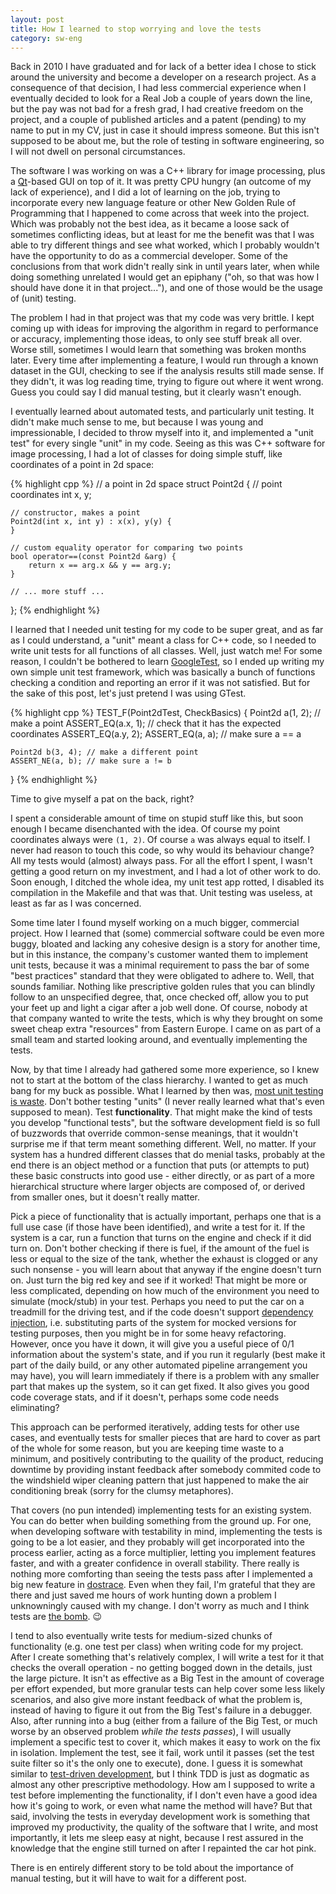 ```yaml
---
layout: post
title: How I learned to stop worrying and love the tests
category: sw-eng
---
```


Back in 2010 I have graduated and for lack of a better idea I chose to stick around the university and become a developer on a research project. As a consequence of that decision, I had less commercial experience when I eventually decided to look for a Real Job a couple of years down the line, but the pay was not bad for a fresh grad, I had creative freedom on the project, and a couple of published articles and a patent (pending) to my name to put in my CV, just in case it should impress someone. But this isn't supposed to be about me, but the role of testing in software engineering, so I will not dwell on personal circumstances.

The software I was working on was a C++ library for image processing, plus a [Qt](https://en.wikipedia.org/wiki/Qt_(software))-based GUI on top of it. It was pretty CPU hungry (an outcome of my lack of experience), and I did a lot of learning on the job, trying to incorporate every new language feature or other New Golden Rule of Programming that I happened to come across that week into the project. Which was probably not the best idea, as it became a loose sack of sometimes conflicting ideas, but at least for me the benefit was that I was able to try different things and see what worked, which I probably wouldn't have the opportunity to do as a commercial developer. Some of the conclusions from that work didn't really sink in until years later, when while doing something unrelated I would get an epiphany ("oh, so that was how I should have done it in that project..."), and one of those would be the usage of (unit) testing.

The problem I had in that project was that my code was very brittle. I kept coming up with ideas for improving the algorithm in regard to performance or accuracy, implementing those ideas, to only see stuff break all over. Worse still, sometimes I would learn that something was broken months later. Every time after implementing a feature, I would run through a known dataset in the GUI, checking to see if the analysis results still made sense. If they didn't, it was log reading time, trying to figure out where it went wrong. Guess you could say I did manual testing, but it clearly wasn't enough.

I eventually learned about automated tests, and particularly unit testing. It didn't make much sense to me, but because I was young and impressionable, I decided to throw myself into it, and implemented a "unit test" for every single "unit" in my code. Seeing as this was C++ software for image processing, I had a lot of classes for doing simple stuff, like coordinates of a point in 2d space:

{% highlight cpp %}
// a point in 2d space
struct Point2d { 
    // point coordinates
    int x, y; 

    // constructor, makes a point
    Point2d(int x, int y) : x(x), y(y) {
    } 

    // custom equality operator for comparing two points
    bool operator==(const Point2d &arg) { 
        return x == arg.x && y == arg.y; 
    } 

    // ... more stuff ...
};
{% endhighlight %}

I learned that I needed unit testing for my code to be super great, and as far as I could understand, a "unit" meant a class for C++ code, so I needed to write unit tests for all functions of all classes. Well, just watch me! For some reason, I couldn't be bothered to learn [GoogleTest](http://google.github.io/googletest/), so I ended up writing my own simple unit test framework, which was basically a bunch of functions checking a condition and reporting an error if it was not satisfied. But for the sake of this post, let's just pretend I was using GTest.

{% highlight cpp %}
TEST_F(Point2dTest, CheckBasics) {
    Point2d a(1, 2); // make a point
    ASSERT_EQ(a.x, 1); // check that it has the expected coordinates
    ASSERT_EQ(a.y, 2);
    ASSERT_EQ(a, a); // make sure a == a

    Point2d b(3, 4); // make a different point
    ASSERT_NE(a, b); // make sure a != b
}
{% endhighlight %}

Time to give myself a pat on the back, right?

I spent a considerable amount of time on stupid stuff like this, but soon enough I became disenchanted with the idea. Of course my point coordinates always were `(1, 2)`. Of course `a` was always equal to itself. I never had reason to touch this code, so why would its behaviour change? All my tests would (almost) always pass. For all the effort I spent, I wasn't getting a good return on my investment, and I had a lot of other work to do. Soon enough, I ditched the whole idea, my unit test app rotted, I disabled its compilation in the Makefile and that was that. Unit testing was useless, at least as far as I was concerned.

Some time later I found myself working  on a much bigger, commercial project. How I learned that (some) commercial software could be even more buggy, bloated and lacking any cohesive design is a story for another time, but in this instance, the company's customer wanted them to implement unit tests, because it was a minimal requirement to pass the bar of some "best practices" standard that they were obligated to adhere to. Well, that sounds familiar. Nothing like prescriptive golden rules that you can blindly follow to an unspecified degree, that, once checked off, allow you to put your feet up and light a cigar after a job well done. Of course, nobody at that company wanted to write the tests, which is why they brought on some sweet cheap extra "resources" from Eastern Europe. I came on as part of a small team and started looking around, and eventually implementing the tests.

Now, by that time I already had gathered some more experience, so I knew not to start at the bottom of the class hierarchy. I wanted to get as much bang for my buck as possible. What I learned by then was, [most unit testing is waste](https://rbcs-us.com/documents/Why-Most-Unit-Testing-is-Waste.pdf). Don't bother testing "units" (I never really learned what that's even supposed to mean). Test **functionality**. That might make the kind of tests you develop "functional tests", but the software development field is so full of buzzwords that override common-sense meanings, that it wouldn't surprise me if that term meant something different. Well, no matter. If your system has a hundred different classes that do menial tasks, probably at the end there is an object method or a function that puts (or attempts to put) these basic constructs into good use - either directly, or as part of a more hierarchical structure where larger objects are composed of, or derived from smaller ones, but it doesn't really matter.

Pick a piece of functionality that is actually important, perhaps one that is a full use case (if those have been identified), and write a test for it. If the system is a car, run a function that turns on the engine and check if it did turn on. Don't bother checking if there is fuel, if the amount of the fuel is less or equal to the size of the tank, whether the exhaust is clogged or any such nonsense - you will learn about that anyway if the engine doesn't turn on. Just turn the big red key and see if it worked! That might be more or less complicated, depending on how much of the environment you need to simulate (mock/stub) in your test. Perhaps you need to put the car on a treadmill for the driving test, and if the code doesn't support [dependency injection](https://en.wikipedia.org/wiki/Dependency_injection), i.e. substituting parts of the system for mocked versions for testing purposes, then you might be in for some heavy refactoring. However, once you have it down, it will give you a useful piece of 0/1 information about the system's state, and if you run it regularly (best make it part of the daily build, or any other automated pipeline arrangement you may have), you will learn immediately if there is a problem with any smaller part that makes up the system, so it can get fixed. It also gives you good code coverage stats, and if it doesn't, perhaps some code needs eliminating?

This approach can be performed iteratively, adding tests for other use cases, and eventually tests for smaller pieces that are hard to cover as part of the whole for some reason, but you are keeping time waste to a minimum, and positively contributing to the quaility of the product, reducing downtime by providing instant feedback after somebody commited code to the windshield wiper cleaning pattern that just happened to make the air conditioning break (sorry for the clumsy metaphores).

That covers (no pun intended) implementing tests for an existing system. You can do better when building something from the ground up. For one, when developing software with testability in mind, implementing the tests is going to be a lot easier, and they probably will get incorporated into the process earlier, acting as a force multiplier, letting you implement features faster, and with a greater confidence in overall stability. There really is nothing more comforting than seeing the tests pass after I implemented a big new feature in [dostrace](https://github.com/neuviemeporte/dostrace). Even when they fail, I'm grateful that they are there and just saved me hours of work hunting down a problem I unknowningly caused with my change. I don't worry as much and I think tests are [the bomb](https://en.wikipedia.org/wiki/Dr._Strangelove). 😉 

I tend to also eventually write tests for medium-sized chunks of functionality (e.g. one test per class) when writing code for my project. After I create something that's relatively complex, I will write a test for it that checks the overall operation - no getting bogged down in the details, just the large picture. It isn't as effective as a Big Test in the amount of coverage per effort expended, but more granular tests can help cover some less likely scenarios, and also give more instant feedback of what the problem is, instead of having to figure it out from the Big Test's failure in a debugger. Also, after running into a bug (either from a failure of the Big Test, or much worse by an observed problem _while the tests passes_), I will usually implement a specific test to cover it, which makes it easy to work on the fix in isolation. Implement the test, see it fail, work until it passes (set the test suite filter so it's the only one to execute), done. I guess it is somewhat similar to [test-driven development](https://en.wikipedia.org/wiki/Test-driven_development), but I think TDD is just as dogmatic as almost any other prescriptive methodology. How am I supposed to write a test before implementing the functionality, if I don't even have a good idea how it's going to work, or even what name the method will have? But that said, involving the tests in everyday development work is something that improved my productivity, the quality of the software that I write, and most importantly, it lets me sleep easy at night, because I rest assured in the knowledge that the engine still turned on after I repainted the car hot pink. 

There is en entirely different story to be told about the importance of manual testing, but it will have to wait for a different post.
